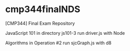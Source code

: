 # cmp344finalNDS
[CMP344] Final Exam Repository

JavaScript 101 in directory js101-3 run driver.js with Node

Algorithms in Operation #2 run sjcGraph.js with d8
